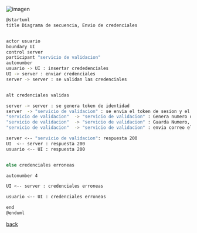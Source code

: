 ![imagen](http://www.plantuml.com/plantuml/png/dPB1QiCm38RlVWhHSmjbx5J6w65ZxBBR7a1rH35pv2BBXRxzb3XUbuumw2KGwV-_NnBUPqNHqaUdGIF1Iy2ZO8_G4MJoXTW7NCChdqCQQbwe6skHidCElIQ1aWjAIEwG2dSe5_XyTpwnIee6aJE9ErbAyE64hB0QQi5Nu1bZwD1-UEMmQEBI7qm_8M7pR33OGM0pAKeTu3g2DKrIGqn6DcSJDKbjpcIvvJ94p7-MYZehJThi5b17OX84JL_4mqh1d6g6hkdDiBXqHOnp0yKh95EsDbo6eayYD1ZZpwaNSVzalTLPxSeaD-txcGMbG_WOcUisxQNkSY-rdgJ1A99NIHny0hnUeHtuQRDPHEr0A9yAPKLus6w75pFg9-jjUqAF4fFUjfsZc6d-F4WaCM5slnumF3fBcWSjcEQ9ophYpktjK_hu3G00.png)

```bash
@startuml
title Diagrama de secuencia, Envio de credenciales


actor usuario
boundary UI
control server
participant "servicio de validacion"
autonumber
usuario -> UI : insertar crededenciales
UI -> server : enviar credenciales
server -> server : se validan las credenciales


alt credenciales validas

server -> server : se genera token de identidad
server  -> "servicio de validacion" : se envia el token de sesion y el correo del usuario
"servicio de validacion"  -> "servicio de validacion" : Genera numero de validacion
"servicio de validacion"  -> "servicio de validacion" : Guarda Numero, correo y token
"servicio de validacion"  -> "servicio de validacion" : envia correo electronico al usuario

server <-- "servicio de validacion": respuesta 200
UI  <-- server : respuesta 200
usuario <-- UI : respuesta 200


else credenciales erroneas

autonumber 4

UI <-- server : credenciales erroneas

usuario <-- UI : credenciales erroneas

end
@enduml
```

[back](../../../Diagramas.md)
